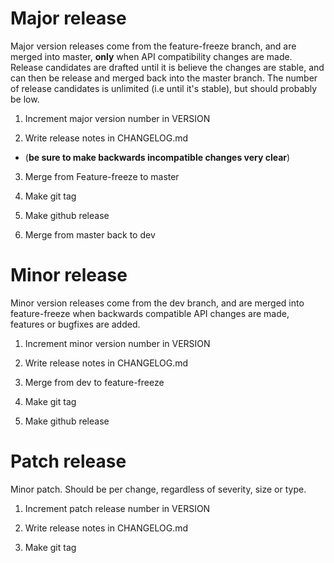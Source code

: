 # Major release
Major version releases come from the feature-freeze branch, and are merged into master, **only** when API compatibility
changes are made. Release candidates are drafted until it is believe the changes are stable, and can then be release and merged
back into the master branch. The number of release candidates is unlimited (i.e until it's stable), but should probably be low.
1. Increment major version number in VERSION

2. Write release notes in CHANGELOG.md

- (**be sure to make backwards incompatible changes very clear**)

3. Merge from Feature-freeze to master

4. Make git tag

5. Make github release

6. Merge from master back to dev

# Minor release
Minor version releases come from the dev branch, and are merged into feature-freeze 
when backwards compatible API changes are made, features or bugfixes are added.

1. Increment minor version number in VERSION

2. Write release notes in CHANGELOG.md

3. Merge from dev to feature-freeze

4. Make git tag

5. Make github release

# Patch release
Minor patch. Should be per change, regardless of severity, size or type.
1. Increment patch release number in VERSION

2. Write release notes in CHANGELOG.md

4. Make git tag
